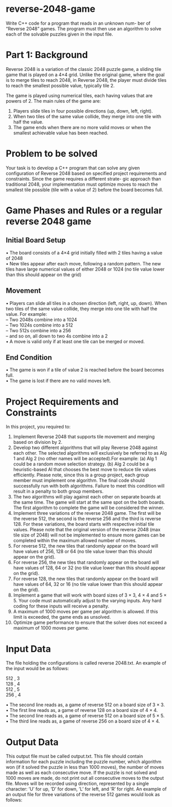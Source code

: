 # reverse-2048-game
Write C++ code for a program that reads in an unknown num- ber of “Reverse 2048” games. The program must then use an algorithm to solve each of the solvable puzzles given in the input file.

# Part 1: Background
Reverse 2048 is a variation of the classic 2048 puzzle game, a sliding tile game that is played on
a 4×4 grid. Unlike the original game, where the goal is to merge tiles to reach 2048, in Reverse
2048, the player must divide tiles to reach the smallest possible value, typically tile 2.

The game is played using numerical tiles, each having values that are powers of 2. The main rules
of the game are:

1. Players slide tiles in four possible directions (up, down, left, right).
2. When two tiles of the same value collide, they merge into one tile with half the value.
3. The game ends when there are no more valid moves or when the smallest achievable value
has been reached.

# Problem to be solved
Your task is to develop a C++ program that can solve any given configuration of Reverse 2048
based on specified project requirements and constraints. Since the game requires a different strate-
gic approach than traditional 2048, your implementation must optimize moves to reach the smallest
tile possible (tile with a value of 2) before the board becomes full.

# Game Phases and Rules or a regular reverse 2048 game
## Initial Board Setup
• The board consists of a 4×4 grid initially filled with 2 tiles having a value of 2048 </br>
• New tiles appear after each move, following a random pattern. The new tiles have large
numerical values of either 2048 or 1024 (no tile value lower than this should appear on the
grid) </br>

## Movement
• Players can slide all tiles in a chosen direction (left, right, up, down). When two tiles of the
same value collide, they merge into one tile with half the value. For example: </br>
– Two 2048s combine into a 1024 </br>
– Two 1024s combine into a 512 </br>
– Two 512s combine into a 256 </br>
– and so on, all down to two 4s combine into a 2 </br>
• A move is valid only if at least one tile can be merged or moved. </br>

## End Condition
• The game is won if a tile of value 2 is reached before the board becomes full. </br>
• The game is lost if there are no valid moves left. </br>

# Project Requirements and Constraints
In this project, you required to:
1. Implement Reverse 2048 that supports tile movement and merging based on division by 2.
2. Develop two different algorithms that will play Reverse 2048 against each other. The selected
algorithms will exclusively be referred to as Alg 1 and Alg 2 (no other names will be
accepted).For example:
(a) Alg 1 could be a random move selection strategy.
(b) Alg 2 could be a heuristic-based AI that chooses the best move to reduce tile values
efficiently.
Please note, since this is a group project, each group member must implement one algorithm.
The final code should successfully run with both algorithms. Failure to meet this condition
will result in a penalty to both group members.
3. The two algorithms will play against each other on separate boards at the same time. The
game will start at the same spot on the both boards. The first algorithm to complete the
game will be considered the winner.
4. Implement three variations of the reverse 2048 game. The first will be the reverse 512, the
second is the reverse 256 and the third is reverse 128. For these variations, the board starts
with respective initial tile values. Please note that the original version of the reverse
2048 (max tile size of 2048) will not be implemented to ensure more games can
be completed within the maximum allowed number of moves.
5. For reverse 512, the new tiles that randomly appear on the board will have values of 256,
128 or 64 (no tile value lower than this should appear on the grid).
6. For reverse 256, the new tiles that randomly appear on the board will have values of 128, 64
or 32 (no tile value lower than this should appear on the grid).
7. For reverse 128, the new tiles that randomly appear on the board will have values of 64, 32
or 16 (no tile value lower than this should appear on the grid).
8. Implement a game that will work with board sizes of 3 × 3, 4 × 4 and 5 × 5. Your code must
automatically adjust to the varying inputs. Any hard coding for these inputs will receive a
penalty.
9. A maximum of 1000 moves per game per algorithm is allowed. If this limit is exceeded, the
game ends as unsolved.
10. Optimize game performance to ensure that the solver does not exceed a maximum of 1000
moves per game.

# Input Data
The file holding the configurations is called reverse 2048.txt. An example of
the input would be as follows:

512 , 3 </br>
128 , 4 </br>
512 , 5 </br>
256 , 4 </br>

• The second line reads as, a game of reverse 512 on a board size of 3 × 3. </br>
• The first line reads as, a game of reverse 128 on a board size of 4 × 4. </br>
• The second line reads as, a game of reverse 512 on a board size of 5 × 5. </br>
• The third line reads as, a game of reverse 256 on a board size of 4 × 4. </br>

# Output Data
This output file must be called output.txt. This file should contain information for each puzzle including the puzzle
number, which algorithm won (if it solved the puzzle in less than 1000 moves), the number of
moves made as well as each consecutive move. If the puzzle is not solved and 1000 moves are
made, do not print out all consecutive moves to the output file.
Moves will be recorded using direction, represented by a single character: ’U’ for up, ’D’ for down,
’L’ for left, and ’R’ for right.
An example of an output file for three variations of the reverse 512 games would look as follows:
